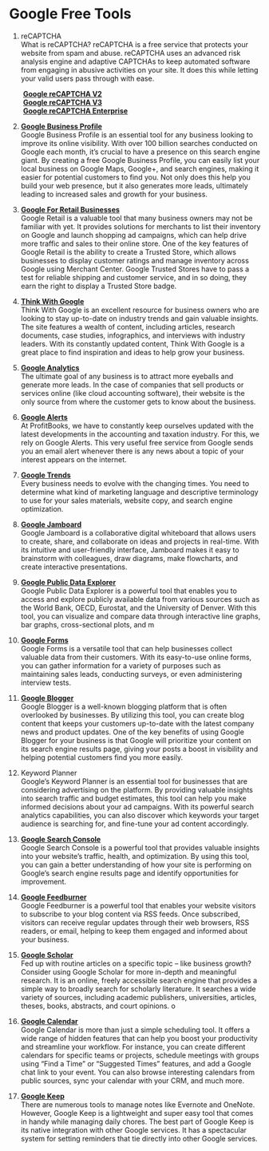 # Google Free Tools

1. reCAPTCHA
<br>What is reCAPTCHA? reCAPTCHA is a free service that protects your website from spam and abuse. reCAPTCHA uses an advanced risk analysis engine and adaptive CAPTCHAs to keep automated software from engaging in abusive activities on your site. It does this while letting your valid users pass through with ease.


&emsp;&emsp;**[Google reCAPTCHA V2](https://www.google.com/recaptcha/admin/create)**
<br>&emsp;&emsp;**[Google reCAPTCHA V3](https://www.google.com/recaptcha/admin/create)**
<br>&emsp;&emsp;**[Google reCAPTCHA Enterprise](https://console.cloud.google.com/security/recaptcha)**

2. **[Google Business Profile](https://www.google.com/business/)**
<br>Google Business Profile is an essential tool for any business looking to improve its online visibility. With over 100 billion searches conducted on Google each month, it’s crucial to have a presence on this search engine giant.
By creating a free Google Business Profile, you can easily list your local business on Google Maps, Google+, and search engines, making it easier for potential customers to find you.
Not only does this help you build your web presence, but it also generates more leads, ultimately leading to increased sales and growth for your business.

3. **[Google For Retail Businesses](https://www.google.com/retail/solutions/merchant-center/)**
<br>Google Retail is a valuable tool that many business owners may not be familiar with yet. It provides solutions for merchants to list their inventory on Google and launch shopping ad campaigns, which can help drive more traffic and sales to their online store.
One of the key features of Google Retail is the ability to create a Trusted Store, which allows businesses to display customer ratings and manage inventory across Google using Merchant Center. Google Trusted Stores have to pass a test for reliable shipping and customer service, and in so doing, they earn the right to display a Trusted Store badge.


4. **[Think With Google](https://www.thinkwithgoogle.com/intl/en-apac/)**
<br>Think With Google is an excellent resource for business owners who are looking to stay up-to-date on industry trends and gain valuable insights. The site features a wealth of content, including articles, research documents, case studies, infographics, and interviews with industry leaders. With its constantly updated content, Think With Google is a great place to find inspiration and ideas to help grow your business.

5. **[Google Analytics](https://analytics.google.com/analytics/web/#/provision)**
<br>The ultimate goal of any business is to attract more eyeballs and generate more leads. In the case of companies that sell products or services online (like cloud accounting software), their website is the only source from where the customer gets to know about the business.

6. **[Google Alerts](https://www.google.com/alerts)**
<br>At ProfitBooks, we have to constantly keep ourselves updated with the latest developments in the accounting and taxation industry. For this, we rely on Google Alerts. This very useful free service from Google sends you an email alert whenever there is any news about a topic of your interest appears on the internet.

7. **[Google Trends](https://trends.google.com/home)**
<br>Every business needs to evolve with the changing times. You need to determine what kind of marketing language and descriptive terminology to use for your sales materials, website copy, and search engine optimization.

8. **[Google Jamboard](https://jamboard.google.com/?pli=1)**
<br>Google Jamboard is a collaborative digital whiteboard that allows users to create, share, and collaborate on ideas and projects in real-time. With its intuitive and user-friendly interface, Jamboard makes it easy to brainstorm with colleagues, draw diagrams, make flowcharts, and create interactive presentations.

9. **[Google Public Data Explorer]()**
<br>Google Public Data Explorer is a powerful tool that enables you to access and explore publicly available data from various sources such as the World Bank, OECD, Eurostat, and the University of Denver.
With this tool, you can visualize and compare data through interactive line graphs, bar graphs, cross-sectional plots, and m

10. **[Google Forms](https://www.google.com/forms/about/)**
<br>Google Forms is a versatile tool that can help businesses collect valuable data from their customers. With its easy-to-use online forms, you can gather information for a variety of purposes such as maintaining sales leads, conducting surveys, or even administering interview tests.

11. **[Google Blogger](https://www.blogger.com/)**
<br>Google Blogger is a well-known blogging platform that is often overlooked by businesses. By utilizing this tool, you can create blog content that keeps your customers up-to-date with the latest company news and product updates.
One of the key benefits of using Google Blogger for your business is that Google will prioritize your content on its search engine results page, giving your posts a boost in visibility and helping potential customers find you more easily.

12. Keyword Planner
<br>Google’s Keyword Planner is an essential tool for businesses that are considering advertising on the platform. By providing valuable insights into search traffic and budget estimates, this tool can help you make informed decisions about your ad campaigns. With its powerful search analytics capabilities, you can also discover which keywords your target audience is searching for, and fine-tune your ad content accordingly.

13. **[Google Search Console](https://search.google.com/search-console/welcome)**
<br>Google Search Console is a powerful tool that provides valuable insights into your website’s traffic, health, and optimization. By using this tool, you can gain a better understanding of how your site is performing on Google’s search engine results page and identify opportunities for improvement.

14. **[Google Feedburner]()**
<br>Google Feedburner is a powerful tool that enables your website visitors to subscribe to your blog content via RSS feeds. Once subscribed, visitors can receive regular updates through their web browsers, RSS readers, or email, helping to keep them engaged and informed about your business.

15. **[Google Scholar](https://scholar.google.com/)**
<br>Fed up with routine articles on a specific topic – like business growth? Consider using Google Scholar for more in-depth and meaningful research. It is an online, freely accessible search engine that provides a simple way to broadly search for scholarly literature. It searches a wide variety of sources, including academic publishers, universities, articles, theses, books, abstracts, and court opinions.
o

16. **[Google Calendar](https://calendar.google.com/calendar/u/0/r)**
<br>Google Calendar is more than just a simple scheduling tool. It offers a wide range of hidden features that can help you boost your productivity and streamline your workflow. For instance, you can create different calendars for specific teams or projects, schedule meetings with groups using “Find a Time” or “Suggested Times” features, and add a Google chat  link to your event. You can also browse interesting calendars from public sources, sync your calendar with your CRM, and much more.

17. **[Google Keep](https://keep.google.com/u/0/)**
<br>There are numerous tools to manage notes like Evernote and OneNote. However, Google Keep is a lightweight and super easy tool that comes in handy while managing daily chores.
The best part of Google Keep is its native integration with other Google services. It has a spectacular system for setting reminders that tie directly into other Google services.

